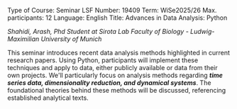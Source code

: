 Type of Course: Seminar
LSF Number: 19409
Term: WiSe2025/26
Max. participants: 12
Language: English
Title: Advances in Data Analysis: Python

*Shahidi, Arash, Phd Student at Sirota Lab*
*Faculty of Biology - Ludwig-Maximilian University of Munich*

This seminar introduces recent data analysis methods highlighted in current research papers. Using Python, participants will  implement these techniques and apply to data, either publicly available or data from their own projects. We'll particularly focus on analysis methods regarding ***time series data, dimensionality reduction, and dynamical systems***. The foundational theories behind these methods will be discussed, referencing established analytical texts.
